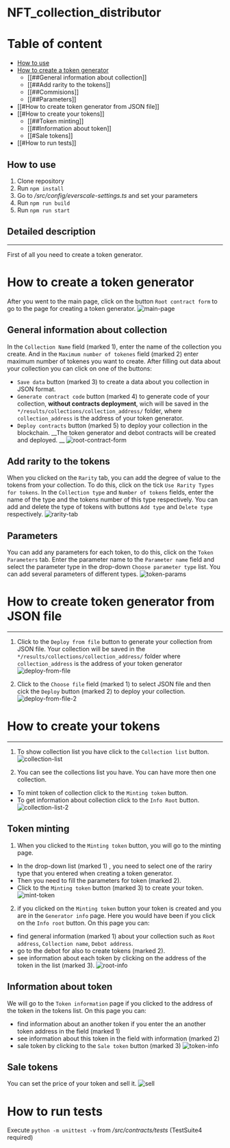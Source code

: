 #  NFT_collection_distributor

# Table of content
- [How to use](#how-to-use)
- [How to create a token generator](#how-to-create-a-token-generator)
	- [[##General information about collection]]
	- [[##Add rarity to the tokens]]
	- [[##Commisions]]
	- [[##Parameters]]
- [[#How to create token generator from JSON file]]
- [[#How to create your tokens]]
	- [[##Token minting]]
	- [[##Information about token]]
	- [[#Sale tokens]]
- [[#How to run tests]]

## How to use
1. Clone repository
2. Run `npm install`
3. Go to */src/config/everscale-settings.ts* and set your parameters
4. Run `npm run build`
5. Run `npm run start`

## Detailed description
---
First of all you need to create a token generator.
# How to create a token generator

After you went to the main page, click on the button `Root contract form` to go to the page for creating a token generator.
![main-page](./public/readme-photos/main-page.png)
## General information about collection
In the `Collection Name` field (marked 1), enter the name of the collection you create. And in the `Maximum number of tokenes` field (marked 2) enter  maximum number of tokenes you want to create.
After filling out data about your collection you  can click on one of the buttons: 
 - `Save data` button (marked 3) to create a data about you collection in JSON format.
 - `Generate contract code` button (marked 4) to generate code of your collection, __without contracts deployment__,  wich will be saved in the `*/results/collections/collection_address/` folder, where `collection_address` is the address of your token generator.
 - `Deploy contracts` button (marked 5) to deploy your collection in the blockchain. __The token generator and debot contracts will be created and deployed. __
![root-contract-form](./public/readme-photos/root-contract-form.png)
## Add rarity to the tokens
When you clicked on the `Rarity` tab, you can add the degree of value to the tokens from your collection.  To do this, click on the tick `Use Rarity Types for tokens`. 
In the `Collection type` and  `Number of tokens` fields, enter the name of the type and the tokens number of this type respectively.
You can add and delete the type of tokens with buttons `Add type` and `Delete type` respectively.
 ![rarity-tab](./public/readme-photos/rarity-tab.png)
## Parameters
You can add any parameters for each token, to do this, click on the `Token Parameters` tab.
Enter the parameter name to the `Parameter name` field and select the parameter type in the drop-down `Choose parameter type` list. You can add several parameters of different types.
![token-params](./public/readme-photos/token-params.png)


# How to create token generator from JSON file
---
1) Click to the `Deploy from file` button to generate your collection from JSON file. Your collection will be saved in the `*/results/collections/collection_address/` folder where `collection_address` is the address of your token generator
![deploy-from-file](./public/readme-photos/deploy-from-file.png)

2) Click to the `Choose file` field (marked 1) to select JSON file and then cick the `Deploy` button (marked 2) to deploy your collection.
![deploy-from-file-2](./public/readme-photos/deploy-from-file_2.png)

# How to create your tokens
---
1) To show collection list you have click to the `Collection list` button.
![collection-list](./public/readme-photos/collection-list.png)

2) You can see the collections list you have. You can have more then one collection. 
- To mint token of collection click to the `Minting token` button.
- To get information about collection click to the `Info Root` button.
![collection-list-2](./public/readme-photos/collection-list_2.png)

## Token minting
1) When you clicked to the `Minting token` button, you will go to the minting page.
- In the drop-down list (marked 1) , you need to select one of the rariry type that you entered when creating a token generator.
- Then you need to fill the parameters for token (marked 2).
- Click to the `Minting token` button (marked 3) to create your token.
![mint-token](./public/readme-photos/mint-token.png)

2) if you clicked on the  `Minting token` button your token is created and you are in the `Generator info` page. Here you would have been if you click on the `Info root` button. On this page you can: 
- find general information (marked 1) about your collection such as `Root address`, `Collection name`, `Debot address`.
- go to the debot for also to create tokens (marked 2).
- see information about each token by clicking on the address of the token in the list (marked 3).
![root-info](./public/readme-photos/root-info.png)

## Information about token
We will go to the `Token information` page if you clicked to the address of the token in the tokens list. On this page you can:
- find information about an another token if you enter the an another token address in the field (marked 1)  
- see information about this token in the field with information (marked 2) 
- sale token by clicking to the `Sale token` button (marked 3)
![token-info](./public/readme-photos/token-information.png)

## Sale tokens
You can set the price of your token and sell it. 
![sell](./public/readme-photos/sell-token.png)

# How to run tests
Execute `python -m unittest -v` from */src/contracts/tests* (TestSuite4 required)